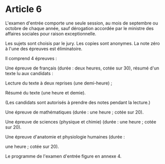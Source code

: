 # Article 6

L'examen d'entrée comporte une seule session, au mois de septembre ou octobre de chaque année, sauf dérogation accordée par le ministre des affaires sociales pour raison exceptionnelle.

Les sujets sont choisis par le jury. Les copies sont anonymes. La note zéro à l'une des épreuves est éliminatoire.

Il comprend 4 épreuves :

Une épreuve de français (durée : deux heures, cotée sur 30), résumé d'un texte lu aux candidats :

Lecture du texte à deux reprises (une demi-heure) ;

Résumé du texte (une heure et demie).

(Les candidats sont autorisés à prendre des notes pendant la lecture.)

Une épreuve de mathématiques (durée : une heure ; cotée sur 20).

Une épreuve de sciences (physique et chimie) (durée : une heure ; cotée sur 20).

Une épreuve d'anatomie et physiologie humaines (durée :

une heure ; cotée sur 20).

Le programme de l'examen d'entrée figure en annexe 4.
